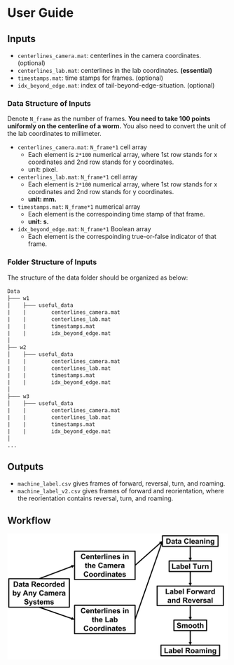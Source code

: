 # User Guide

## Inputs

* `centerlines_camera.mat`: centerlines in the camera coordinates. (optional)
* `centerlines_lab.mat`: centerlines in the lab coordinates. **(essential)**
* `timestamps.mat`: time stamps for frames. (optional)
* `idx_beyond_edge.mat`: index of tail-beyond-edge-situation. (optional)



### Data Structure of Inputs

Denote `N_frame` as the number of frames. **You need to take 100 points uniformly on the centerline of a worm.** You also need to convert the unit of the lab coordinates to millimeter.

* `centerlines_camera.mat`: `N_frame*1` cell array
  * Each element is `2*100` numerical array, where 1st row stands for x coordinates and 2nd row stands for y coordinates.
  * unit: pixel.
* `centerlines_lab.mat`: `N_frame*1` cell array
  * Each element is `2*100` numerical array, where 1st row stands for x coordinates and 2nd row stands for y coordinates.
  * **unit: mm.**
* `timestamps.mat`: `N_frame*1` numerical array
  * Each element is the correspoinding time stamp of that frame.
  * **unit: s.**
* `idx_beyond_edge.mat`: `N_frame*1` Boolean array
  * Each element is the correspoinding true-or-false indicator of that frame.



### Folder Structure of Inputs

The structure of the data folder should be organized as below:

    Data
    ├─── w1
    │    ├─── useful_data
    |    |        centerlines_camera.mat
    |    |        centerlines_lab.mat
    |    |        timestamps.mat
    |    |        idx_beyond_edge.mat
    │	
    ├── w2
    │    ├─── useful_data
    |    |        centerlines_camera.mat
    |    |        centerlines_lab.mat
    |    |        timestamps.mat
    |    |        idx_beyond_edge.mat
    │
    ├─── w3
    │    ├─── useful_data
    |    |        centerlines_camera.mat
    |    |        centerlines_lab.mat
    |    |        timestamps.mat
    |    |        idx_beyond_edge.mat
    │
    ...



## Outputs

* `machine_label.csv` gives frames of forward, reversal, turn, and roaming.
* `machine_label_v2.csv` gives frames of forward and reorientation, where the reorientation contains reversal, turn, and roaming.



## Workflow

![Workflow_en](../markdown_figs/Workflow_en.png)
